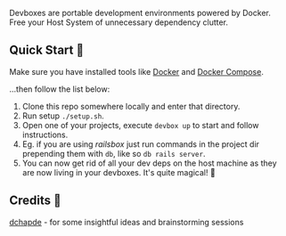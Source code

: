 Devboxes are portable development environments powered by Docker.  
Free your Host System of unnecessary dependency clutter.

## Quick Start 🏁

Make sure you have installed tools like [Docker](https://github.com/docker/docker) and [Docker Compose](https://github.com/docker/compose).

...then follow the list below:

1. Clone this repo somewhere locally and enter that directory.
2. Run setup `./setup.sh`.
3. Open one of your projects, execute `devbox up` to start and follow instructions.
5. Eg. if you are using *railsbox* just run commands in the project dir prepending them with `db`, like so `db rails server`.
6. You can now get rid of all your dev deps on the host machine as they are now living in your devboxes. It's quite magical! 🌈

## Credits 💖
[dchapde](https://github.com/dchapde/) - for some insightful ideas and brainstorming sessions
